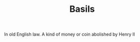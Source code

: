 ---
title: Basils
letter: B
permalink: "/definitions/basils.html"
body: In old English law. A kind of money or coin abolished by Henry II
published_at: '2018-07-07'
source: Black's Law Dictionary
layout: post
---